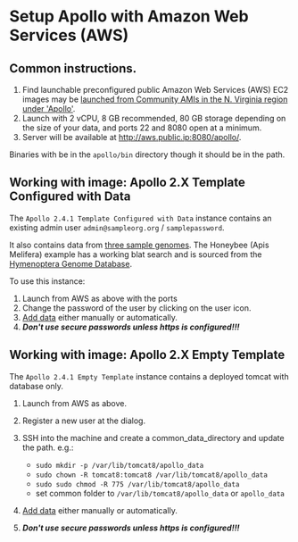 

# Setup Apollo with Amazon Web Services (AWS)

## Common instructions.

1. Find launchable preconfigured public Amazon Web Services (AWS) EC2 images may be [launched from Community AMIs in the N. Virginia region under 'Apollo'](docs/images/EC2Image.png).   
1. Launch with 2 vCPU, 8 GB recommended, 80 GB storage depending on the size of your data, and ports 22 and 8080 open at a minimum.
1. Server will be available at <http://aws.public.ip:8080/apollo/>.   

Binaries with be in the `apollo/bin` directory though it should be in the path.

## Working with image: Apollo 2.X Template Configured with Data

The `Apollo 2.4.1 Template Configured with Data` instance contains an existing admin user `admin@sampleorg.org` / `samplepassword`.

It also contains data from [three sample genomes](Apollo2Build#adding-sample-data).  The Honeybee (Apis Melifera) example has a working blat search and is sourced from the [Hymenoptera Genome Database](http://hymenopteragenome.org/).  

To use this instance:

1. Launch from AWS as above with the ports 
1. Change the password of the user by clicking on the user icon.
1. [Add data](Data_loading.md) either manually or automatically.
1. ***Don't use secure passwords unless https is configured!!!***

## Working with image: Apollo 2.X Empty Template 

The `Apollo 2.4.1 Empty Template` instance contains a deployed tomcat with database only.

1. Launch from AWS as above.
1. Register a new user at the dialog.
1. SSH into the machine and create a common_data_directory and update the path. e.g.:
   - `sudo mkdir -p /var/lib/tomcat8/apollo_data`
   - `sudo chown -R tomcat8:tomcat8 /var/lib/tomcat8/apollo_data`
   - `sudo sudo chmod -R 775 /var/lib/tomcat8/apollo_data`
   - set common folder to `/var/lib/tomcat8/apollo_data` or `apollo_data`
  
1. [Add data](Data_loading.md) either manually or automatically.
1. ***Don't use secure passwords unless https is configured!!!***

